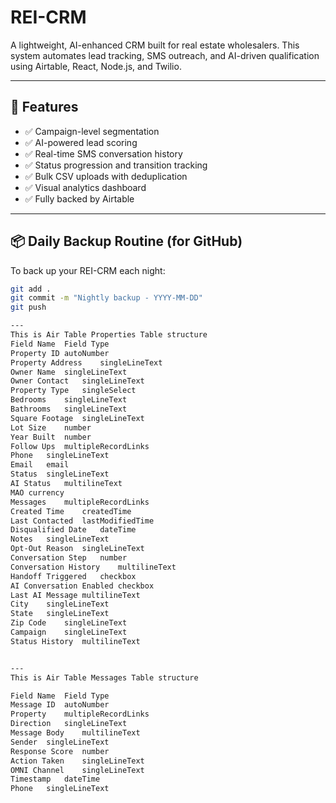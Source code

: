 # REI-CRM

A lightweight, AI-enhanced CRM built for real estate wholesalers. This system automates lead tracking, SMS outreach, and AI-driven qualification using Airtable, React, Node.js, and Twilio.

---

## 🚀 Features

- ✅ Campaign-level segmentation
- ✅ AI-powered lead scoring
- ✅ Real-time SMS conversation history
- ✅ Status progression and transition tracking
- ✅ Bulk CSV uploads with deduplication
- ✅ Visual analytics dashboard
- ✅ Fully backed by Airtable

---

## 📦 Daily Backup Routine (for GitHub)

To back up your REI-CRM each night:

```bash
git add .
git commit -m "Nightly backup - YYYY-MM-DD"
git push

---
This is Air Table Properties Table structure
Field Name	Field Type	
Property ID	autoNumber	
Property Address	singleLineText	
Owner Name	singleLineText	
Owner Contact	singleLineText	
Property Type	singleSelect	
Bedrooms	singleLineText	
Bathrooms	singleLineText	
Square Footage	singleLineText	
Lot Size	number	
Year Built	number	
Follow Ups	multipleRecordLinks	
Phone	singleLineText	
Email	email	
Status	singleLineText	
AI Status	multilineText	
MAO	currency	
Messages	multipleRecordLinks	
Created Time	createdTime	
Last Contacted	lastModifiedTime	
Disqualified Date	dateTime	
Notes	singleLineText	
Opt-Out Reason	singleLineText	
Conversation Step	number	
Conversation History	multilineText	
Handoff Triggered	checkbox	
AI Conversation Enabled	checkbox	
Last AI Message	multilineText	
City	singleLineText	
State	singleLineText	
Zip Code	singleLineText	
Campaign	singleLineText	
Status History	multilineText


---
This is Air Table Messages Table structure

Field Name	Field Type
Message ID	autoNumber	
Property	multipleRecordLinks	
Direction	singleLineText	
Message Body	multilineText	
Sender	singleLineText	
Response Score	number	
Action Taken	singleLineText	
OMNI Channel	singleLineText	
Timestamp	dateTime	
Phone	singleLineText	
